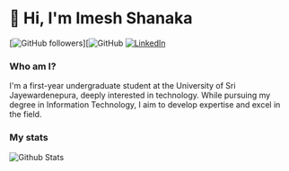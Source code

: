 # 👋 Hi, I'm Imesh Shanaka

[![GitHub followers](https://img.shields.io/github/followers/ImeshShanakastyle=social)][![GitHub](https://github.com/ImeshShanaka) [![LinkedIn](https://img.shields.io/badge/LinkedIn-blue?logo=linkedin&logoColor=white)](https://www.linkedin.com/in/imesh-shanaka/)

### Who am I?

I'm a first-year undergraduate student at the University of Sri Jayewardenepura, deeply interested in technology. While pursuing my degree in Information Technology, I aim to develop expertise and excel in the field.

### My stats

<img align="center" src="https://github-readme-stats.vercel.app/api?
username=ImeshShanaka&show_icons=true&include_all_commits=true&theme=dracula" alt="Github Stats" />
